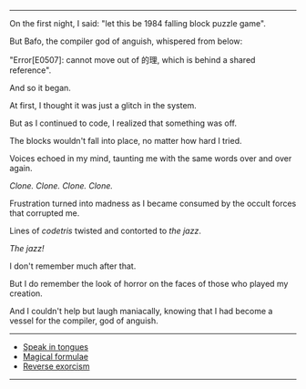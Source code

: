 
---


On the first night, I said: "let this be 1984 falling block puzzle game".

But Bafo, the compiler god of anguish, whispered from below:

"Error[E0507]: cannot move out of 的理, which is behind a shared reference".

And so it began. 

At first, I thought it was just a glitch in the system.

But as I continued to code, I realized that something was off.

The blocks wouldn't fall into place, no matter how hard I tried.

Voices echoed in my mind, taunting me with the same words over and over again.

_Clone. Clone. Clone. Clone._

Frustration turned into madness as I became consumed by the occult forces that corrupted me.

Lines of *codetris* twisted and contorted to *the jazz*.

_The jazz!_

I don't remember much after that.

But I do remember the look of horror on the faces of those who played my creation.

And I couldn't help but laugh maniacally, knowing that I had become a vessel for the compiler, god of anguish.


---

- [Speak in tongues](https://doc.rust-lang.org/stable/book/ch00-00-introduction.html)
- [Magical formulae](https://book.leptos.dev/)
- [Reverse exorcism](https://www.manning.com/books/refactoring-to-rust)

---